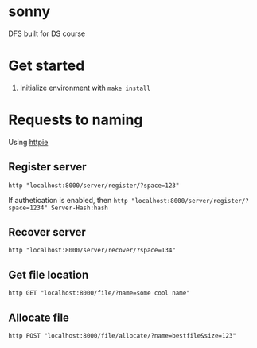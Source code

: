 # sonny
DFS built for DS course

# Get started

1. Initialize environment with `make install`

# Requests to naming
Using [httpie](https://httpie.org)

## Register server
`http "localhost:8000/server/register/?space=123"`

If authetication is enabled, then `http "localhost:8000/server/register/?space=1234" Server-Hash:hash`

## Recover server
`http "localhost:8000/server/recover/?space=134"`

## Get file location
`http GET "localhost:8000/file/?name=some cool name"`

## Allocate file
`http POST "localhost:8000/file/allocate/?name=bestfile&size=123"`
